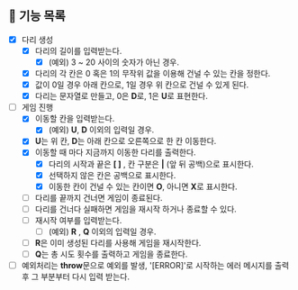 ## 📃 기능 목록

- [x] 다리 생성
  - [x] 다리의 길이를 입력받는다.
    - [x] (예외) 3 ~ 20 사이의 숫자가 아닌 경우.
  - [x] 다리의 각 칸은 0 혹은 1의 무작위 값을 이용해 건널 수 있는 칸을 정한다.
  - [x] 값이 0일 경우 아래 칸으로, 1일 경우 위 칸으로 건널 수 있게 된다.
  - [x] 다리는 문자열로 만들고, 0은 **D**로, 1은 **U**로 표현한다.
- [ ] 게임 진행
  - [x] 이동할 칸을 입력받는다.
    - [x] (예외) **U**, **D** 이외의 입력일 경우.
  - [x] **U**는 위 칸, **D**는 아래 칸으로 오른쪽으로 한 칸 이동한다.
  - [x] 이동할 때 마다 지금까지 이동한 다리를 출력한다.
    - [x] 다리의 시작과 끝은 **[ ]** , 칸 구분은 **|** (앞 뒤 공백)으로 표시한다.
    - [x] 선택하지 않은 칸은 공백으로 표시한다.
    - [x] 이동한 칸이 건널 수 있는 칸이면 **O**, 아니면 **X**로 표시한다.
  - [ ] 다리를 끝까지 건너면 게임이 종료된다.
  - [ ] 다리를 건너다 실패하면 게임을 재시작 하거나 종료할 수 있다.
  - [ ] 재시작 여부를 입력받는다.
    - [ ] (예외) **R** , **Q** 이외의 입력일 경우.
  - [ ] **R**은 이미 생성된 다리를 사용해 게임을 재시작한다.
  - [ ] **Q**는 총 시도 횟수를 출력하고 게임을 종료한다.
- [ ] 예외처리는 **throw**문으로 예외를 발생, '[ERROR]'로 시작하는 에러 메시지를 출력 후 그 부분부터 다시 입력 받는다.

